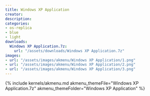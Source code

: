 ```yaml
---
title: Windows XP Application
creator: 
description: 
categories:
- os-replica
- blue
- light
downloads:
  Windows XP Application.7z:
    url: "/assets/downloads/Windows XP Application.7z"
images:
- url: "/assets/images/akmenu/Windows XP Application/1.png"
- url: "/assets/images/akmenu/Windows XP Application/2.png"
- url: "/assets/images/akmenu/Windows XP Application/3.png"
---
```


{% include kernels/akmenu.md akmenu_themeFile="Windows XP Application.7z" akmenu_themeFolder="Windows XP Application" %}
